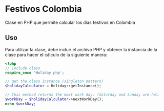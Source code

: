 # Festivos Colombia
Clase en PHP que permite calcular los días festivos en Colombia

## Uso
Para utilizar la clase, debe incluir el archivo PHP y obtener la instancia de la clase para hacer el cálculo de la siguiente manera:

``` PHP
<?php
// Include class
require_once 'Holiday.php';

// get the class instance (singleton pattern)
$holidayCalculator = Holiday::getInstance();

// This method returns the next work day. (Saturday and Sunday are holidays)
$workDay = $holidayCalculator->nextWorkDay();
echo $workDay;
```
